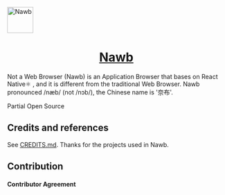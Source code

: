 <a href="#" target="_blank" rel="noopener noreferrer"><img width="60" src="https://i.loli.net/2021/11/25/ViJcsZLKF35fAm7.png" alt="Nawb" /></a>

<p align="center">
  <a href="#" target="_blank" rel="noopener noreferrer">
    <h1 align="center">Nawb</h1>
  </a>
</p>

Not a Web Browser (Nawb) is an Application Browser that bases on React Native⚛️ , and it is different from the traditional Web Browser. Nawb pronounced /næb/ (not /nɔb/), the Chinese name is '奈布'.


Partial Open Source


## Credits and references

See [CREDITS.md](./doc/CREDITS.md). Thanks for the projects used in Nawb.

## Contribution

#### Contributor Agreement
